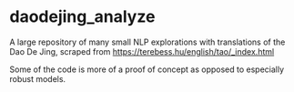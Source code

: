# daodejing_analyze

A large repository of many small NLP explorations with translations of the Dao De Jing, scraped from https://terebess.hu/english/tao/_index.html

Some of the code is more of a proof of concept as opposed to especially robust models.
